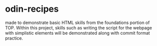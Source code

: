 # odin-recipes
made to demonstrate basic HTML skills from the foundations portion of TOP.  Within this project, skills such as writing the script for the webpage with simplistic elements will be demonstrated along with commit format practice.